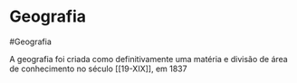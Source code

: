 # Geografia
#Geografia 

A geografia foi criada como definitivamente uma matéria e divisão de área de conhecimento no século [[19-XIX]], em 1837
